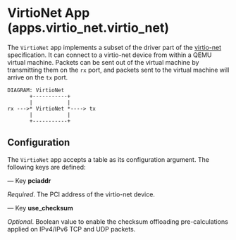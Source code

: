 # VirtioNet App (apps.virtio_net.virtio_net)

The `VirtioNet` app implements a subset of the driver part of the
[virtio-net](http://docs.oasis-open.org/virtio/virtio/v1.0/csprd04/virtio-v1.0-csprd04.html)
specification. It can connect to a virtio-net device from within a QEMU virtual
machine. Packets can be sent out of the virtual machine by transmitting them on
the `rx` port, and packets sent to the virtual machine will arrive on the `tx`
port.

    DIAGRAM: VirtioNet
           +-----------+
           |           |
    rx --->* VirtioNet *----> tx
           |           |
           +-----------+

## Configuration

The `VirtioNet` app accepts a table as its configuration argument. The
following keys are defined:

— Key **pciaddr**

*Required*. The PCI address of the virtio-net device.

— Key **use_checksum**

*Optional*. Boolean value to enable the checksum offloading pre-calculations
applied on IPv4/IPv6 TCP and UDP packets.

